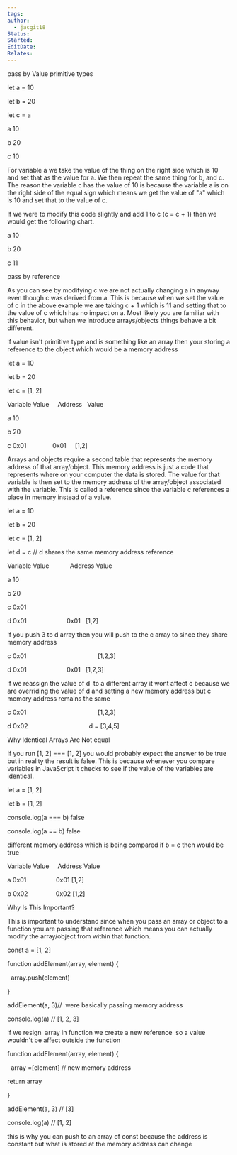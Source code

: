 ```yaml
---
tags: 
author:
  - jacgit18
Status: 
Started: 
EditDate: 
Relates:
---
```

pass by Value primitive types 

let a = 10 

let b = 20 

let c = a 

a 10 

b 20 

c 10  

For variable a we take the value of the thing on the right side which is 10 and set that as the value for a. We then repeat the same thing for b, and c. The reason the variable c has the value of 10 is because the variable a is on the right side of the equal sign which means we get the value of "a" which is 10 and set that to the value of c. 

If we were to modify this code slightly and add 1 to c (c = c + 1) then we would get the following chart. 

a 10 

b 20 

c 11 

pass by reference 

As you can see by modifying c we are not actually changing a in anyway even though c was derived from a. This is because when we set the value of c in the above example we are taking c + 1 which is 11 and setting that to the value of c which has no impact on a. Most likely you are familiar with this behavior, but when we introduce arrays/objects things behave a bit different. 

if value isn't primitive type and is something like an array then your storing a reference to the object which would be a memory address  

let a = 10 

let b = 20 

let c = [1, 2] 

Variable Value     Address   Value 

a 10 

b 20 

c 0x01               0x01     [1,2] 

Arrays and objects require a second table that represents the memory address of that array/object. This memory address is just a code that represents where on your computer the data is stored. The value for that variable is then set to the memory address of the array/object associated with the variable. This is called a reference since the variable c references a place in memory instead of a value. 

let a = 10 

let b = 20 

let c = [1, 2] 

let d = c // d shares the same memory address reference  

Variable Value            Address Value 

a 10 

b 20 

c 0x01 

d 0x01                       0x01   [1,2] 

if you push 3 to d array then you will push to the c array to since they share memory address 

c 0x01                                         [1,2,3] 

d 0x01                       0x01   [1,2,3] 

if we reassign the value of d  to a different array it wont affect c because we are overriding the value of d and setting a new memory address but c memory address remains the same 

c 0x01                                         [1,2,3] 

d 0x02                                   d = [3,4,5] 

Why Identical Arrays Are Not equal 

If you run [1, 2] === [1, 2] you would probably expect the answer to be true but in reality the result is false. This is because whenever you compare variables in JavaScript it checks to see if the value of the variables are identical. 

let a = [1, 2] 

let b = [1, 2] 

console.log(a === b) false 

console.log(a == b) false 

different memory address which is being compared if b = c then would be true 

Variable Value     Address Value 

a 0x01                 0x01 [1,2] 

b 0x02                0x02 [1,2] 

Why Is This Important? 

This is important to understand since when you pass an array or object to a function you are passing that reference which means you can actually modify the array/object from within that function. 

const a = [1, 2] 

function addElement(array, element) { 

  array.push(element) 

} 

addElement(a, 3)//  were basically passing memory address 

console.log(a) // [1, 2, 3] 

if we resign  array in function we create a new reference  so a value wouldn't be affect outside the function 

function addElement(array, element) { 

  array =[element] // new memory address 

return array 

}  

addElement(a, 3) // [3] 

console.log(a) // [1, 2] 

this is why you can push to an array of const because the address is constant but what is stored at the memory address can change